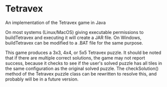 # Tetravex
An implementation of the Tetravex game in Java

On most systems (Linux/MacOS) giving executable permissions to buildTetravex and executing it will create a JAR file. On Windows, buildTetravex can be modified to a .BAT file for the same purpose.

This game produces a 3x3, 4x4, or 5x5 Tetravex puzzle. It should be noted that if there are multiple correct solutions, the game may not report success, because it checks to see if the user's solved puzzle has all tiles in the same configuration as the original solved puzzle. The checkSolution() method of the Tetravex puzzle class can be rewritten to resolve this, and probably will be in a future version.
